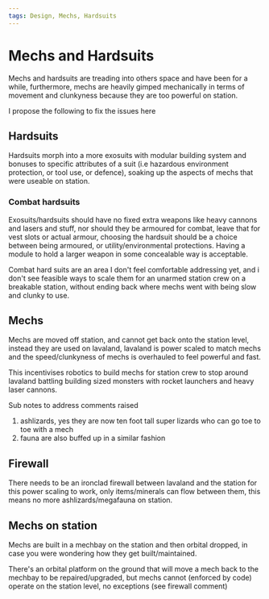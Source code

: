 ```yaml
---
tags: Design, Mechs, Hardsuits
---
```

# Mechs and Hardsuits
Mechs and hardsuits are treading into others space and have been for a while, furthermore, mechs are heavily gimped mechanically in terms of movement and clunkyness because they are too powerful on station.

I propose the following to fix the issues here
## Hardsuits
Hardsuits morph into a more exosuits with modular building system and bonuses to specific attributes of a suit (i.e hazardous environment protection, or tool use, or defence), soaking up the aspects of mechs that were useable on station.

### Combat hardsuits
Exosuits/hardsuits should have no fixed extra weapons like heavy cannons and lasers and stuff, nor should they be armoured for combat, leave that for vest slots or actual armour, choosing the hardsuit should be a choice between being armoured, or utility/environmental protections. Having a module to hold a larger weapon in some concealable way is acceptable.

Combat hard suits are an area I don't feel comfortable addressing yet, and i don't see feasible ways to scale them for an unarmed station crew on a breakable station, without ending back where mechs went with being slow and clunky to use.


## Mechs
Mechs are moved off station, and cannot get back onto the station level, instead they are used on lavaland, lavaland is power scaled to match mechs and the speed/clunkyness of mechs is overhauled to feel powerful and fast.


This incentivises robotics to build mechs for station crew to stop around lavaland battling building sized monsters with rocket launchers and heavy laser cannons.


Sub notes to address comments raised

1) ashlizards, yes they are now ten foot tall super lizards who can go toe to toe with a mech
2) fauna are also buffed up in a similar fashion

## Firewall
There needs to be an ironclad firewall between lavaland and the station for this power scaling to work, only items/minerals can flow between them, this means no more ashlizards/megafauna on station.

## Mechs on station
Mechs are built in a mechbay on the station and then orbital dropped, in case you were wondering how they get built/maintained.

There's an orbital platform on the ground that will move a mech back to the mechbay to be repaired/upgraded, but mechs cannot (enforced by code) operate on the station level, no exceptions (see firewall comment)
